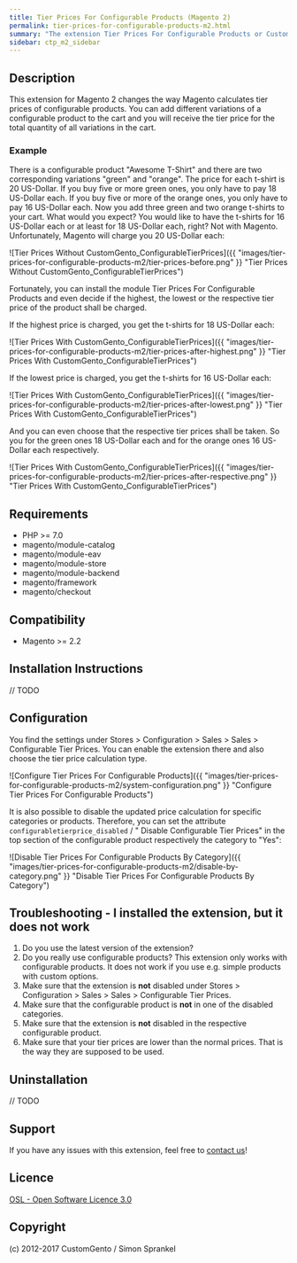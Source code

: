 ```yaml
---
title: Tier Prices For Configurable Products (Magento 2)
permalink: tier-prices-for-configurable-products-m2.html
summary: "The extension Tier Prices For Configurable Products or CustomGento_ConfigurableTierPrices changes the way Magento calculates tier prices of configurable products. This extension ensures that when you add different variations of a configurable product to the cart, you receive the tier price for the total quantity of all variations in the cart."
sidebar: ctp_m2_sidebar
---
```


## Description
This extension for Magento 2 changes the way Magento calculates tier prices of configurable products. You can add different variations of a configurable product to the cart and you will receive the tier price for the total quantity of all variations in the cart.

### Example
There is a configurable product "Awesome T-Shirt" and there are two corresponding variations "green" and "orange". 
The price for each t-shirt is 20 US-Dollar. 
If you buy five or more green ones, you only have to pay 18 US-Dollar each. 
If you buy five or more of the orange ones, you only have to pay 16 US-Dollar each. 
Now you add three green and two orange t-shirts to your cart. 
What would you expect? You would like to have the t-shirts for 16 US-Dollar each or at least for 18 US-Dollar each, right?
Not with Magento. Unfortunately, Magento will charge you 20 US-Dollar each:

![Tier Prices Without CustomGento_ConfigurableTierPrices]({{ "images/tier-prices-for-configurable-products-m2/tier-prices-before.png" }} "Tier Prices Without CustomGento_ConfigurableTierPrices")

Fortunately, you can install the module Tier Prices For Configurable Products and even decide if the highest, 
the lowest or the respective tier price of the product shall be charged.

If the highest price is charged, you get the t-shirts for 18 US-Dollar each:

![Tier Prices With CustomGento_ConfigurableTierPrices]({{ "images/tier-prices-for-configurable-products-m2/tier-prices-after-highest.png" }} "Tier Prices With CustomGento_ConfigurableTierPrices")

If the lowest price is charged, you get the t-shirts for 16 US-Dollar each:

![Tier Prices With CustomGento_ConfigurableTierPrices]({{ "images/tier-prices-for-configurable-products-m2/tier-prices-after-lowest.png" }} "Tier Prices With CustomGento_ConfigurableTierPrices")

And you can even choose that the respective tier prices shall be taken. So you for the green ones 18 US-Dollar each and for the orange ones 16 US-Dollar each respectively.

![Tier Prices With CustomGento_ConfigurableTierPrices]({{ "images/tier-prices-for-configurable-products-m2/tier-prices-after-respective.png" }} "Tier Prices With CustomGento_ConfigurableTierPrices")


## Requirements
- PHP >= 7.0
- magento/module-catalog
- magento/module-eav
- magento/module-store
- magento/module-backend
- magento/framework
- magento/checkout

## Compatibility
- Magento >= 2.2

## Installation Instructions
// TODO

## Configuration
You find the settings under Stores > Configuration > Sales > Sales > Configurable Tier Prices.
You can enable the extension there and also choose the tier price calculation type.

![Configure Tier Prices For Configurable Products]({{ "images/tier-prices-for-configurable-products-m2/system-configuration.png" }} "Configure Tier Prices For Configurable Products")

It is also possible to disable the updated price calculation for specific categories or products.
Therefore, you can set the attribute `configurabletierprice_disabled` / " Disable Configurable Tier Prices" in the top section of the configurable product respectively the category to "Yes":

![Disable Tier Prices For Configurable Products By Category]({{ "images/tier-prices-for-configurable-products-m2/disable-by-category.png" }} "Disable Tier Prices For Configurable Products By Category")
  
## Troubleshooting - I installed the extension, but it does not work

1. Do you use the latest version of the extension?
2. Do you really use configurable products? This extension only works with configurable products. It does not work if you use e.g. simple products with custom options.
3. Make sure that the extension is **not**  disabled under Stores > Configuration > Sales > Sales > Configurable Tier Prices.
4. Make sure that the configurable product is **not** in one of the disabled categories.
5. Make sure that the extension is **not**  disabled in the respective configurable product.
6. Make sure that your tier prices are lower than the normal prices. That is the way they are supposed to be used.

## Uninstallation
// TODO

## Support
If you have any issues with this extension, feel free to [contact us](http://customgento.com/)!

## Licence
[OSL - Open Software Licence 3.0](https://opensource.org/licenses/osl-3.0.php)

## Copyright
(c) 2012-2017 CustomGento / Simon Sprankel
